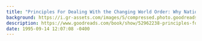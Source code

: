 ```yaml
---
title: "Principles For Dealing With the Changing World Order: Why Nations Succeed and Fail"
background: https://i.gr-assets.com/images/S/compressed.photo.goodreads.com/books/1630251271l/52962238._SY75_.jpg
description: https://www.goodreads.com/book/show/52962238-principles-for-dealing-with-the-changing-world-order
date: 1995-09-14 12:07:08 -0400
---
```

